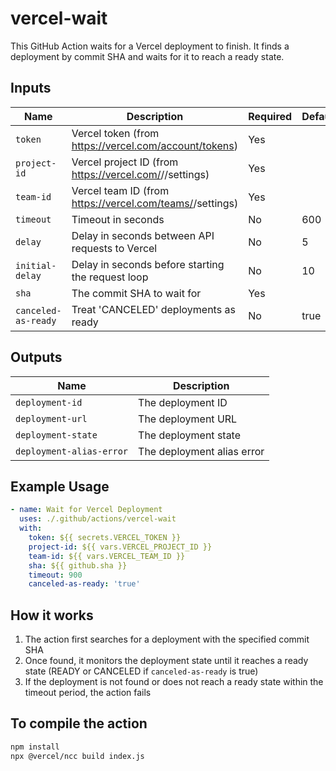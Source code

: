 # vercel-wait

This GitHub Action waits for a Vercel deployment to finish. It finds a
deployment by commit SHA and waits for it to reach a ready state.

## Inputs

| Name                | Description                                                           | Required | Default |
| ------------------- | --------------------------------------------------------------------- | -------- | ------- |
| `token`             | Vercel token (from https://vercel.com/account/tokens)                 | Yes      |         |
| `project-id`        | Vercel project ID (from https://vercel.com/<team>/<project>/settings) | Yes      |         |
| `team-id`           | Vercel team ID (from https://vercel.com/teams/<team>/settings)        | Yes      |         |
| `timeout`           | Timeout in seconds                                                    | No       | 600     |
| `delay`             | Delay in seconds between API requests to Vercel                       | No       | 5       |
| `initial-delay`     | Delay in seconds before starting the request loop                     | No       | 10      |
| `sha`               | The commit SHA to wait for                                            | Yes      |         |
| `canceled-as-ready` | Treat 'CANCELED' deployments as ready                                 | No       | true    |

## Outputs

| Name                     | Description                |
| ------------------------ | -------------------------- |
| `deployment-id`          | The deployment ID          |
| `deployment-url`         | The deployment URL         |
| `deployment-state`       | The deployment state       |
| `deployment-alias-error` | The deployment alias error |

## Example Usage

```yaml
- name: Wait for Vercel Deployment
  uses: ./.github/actions/vercel-wait
  with:
    token: ${{ secrets.VERCEL_TOKEN }}
    project-id: ${{ vars.VERCEL_PROJECT_ID }}
    team-id: ${{ vars.VERCEL_TEAM_ID }}
    sha: ${{ github.sha }}
    timeout: 900
    canceled-as-ready: 'true'
```

## How it works

1. The action first searches for a deployment with the specified commit SHA
2. Once found, it monitors the deployment state until it reaches a ready state
   (READY or CANCELED if `canceled-as-ready` is true)
3. If the deployment is not found or does not reach a ready state within the
   timeout period, the action fails

## To compile the action

```bash
npm install
npx @vercel/ncc build index.js
```
